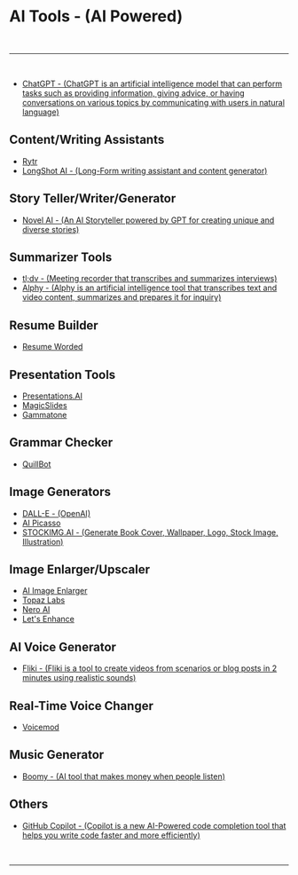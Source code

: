 # AI Tools - (AI Powered)

<br>

---

<br>

- [ChatGPT - (ChatGPT is an artificial intelligence model that can perform tasks such as providing information, giving advice, or having conversations on various topics by communicating with users in natural language)](https://openai.com/blog/chatgpt)

## Content/Writing Assistants

- [Rytr](https://rytr.me/)
- [LongShot AI - (Long-Form writing assistant and content generator)](https://longshot.ai/)

## Story Teller/Writer/Generator

- [Novel AI - (An AI Storyteller powered by GPT for creating unique and diverse stories)](https://novelai.net/)

## Summarizer Tools

- [tl;dv - (Meeting recorder that transcribes and summarizes interviews)](https://tldv.io/)
- [Alphy - (Alphy is an artificial intelligence tool that transcribes text and video content, summarizes and prepares it for inquiry)](https://alphy.app/)

## Resume Builder

- [Resume Worded](https://resumeworded.com/)

## Presentation Tools

- [Presentations.AI](https://www.presentations.ai/)
- [MagicSlides](https://www.magicslides.app/)
- [Gammatone](https://gamma.app/)

## Grammar Checker

- [QuillBot](https://quillbot.com/)

## Image Generators

- [DALL-E - (OpenAI)](https://openai.com/dall-e-2)
- [AI Picasso](https://www.aipicasso.app/)
- [STOCKIMG.AI - (Generate Book Cover, Wallpaper, Logo, Stock Image, Illustration)](https://stockimg.ai/)

## Image Enlarger/Upscaler

- [AI Image Enlarger](https://imglarger.com/)
- [Topaz Labs](https://www.topazlabs.com/)
- [Nero AI](https://ai.nero.com/)
- [Let's Enhance](https://letsenhance.io/)

## AI Voice Generator

- [Fliki - (Fliki is a tool to create videos from scenarios or blog posts in 2 minutes using realistic sounds)](https://fliki.ai/)

## Real-Time Voice Changer

- [Voicemod](https://www.voicemod.net/)

## Music Generator

- [Boomy - (AI tool that makes money when people listen)](https://boomy.com/)

## Others

- [GitHub Copilot - (Copilot is a new AI-Powered code completion tool that helps you write code faster and more efficiently)](https://github.com/features/copilot/)

<br>

---
